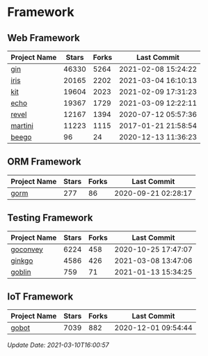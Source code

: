 # Framework

## Web Framework
| Project Name | Stars | Forks | Last Commit |
| ------------ | ----- | ----- | ----------- |
| [gin](https://github.com/gin-gonic/gin) | 46330 | 5264 | 2021-02-08 15:24:22 |
| [iris](https://github.com/kataras/iris) | 20165 | 2202 | 2021-03-04 16:10:13 |
| [kit](https://github.com/go-kit/kit) | 19604 | 2023 | 2021-02-09 17:31:23 |
| [echo](https://github.com/labstack/echo) | 19367 | 1729 | 2021-03-09 12:22:11 |
| [revel](https://github.com/revel/revel) | 12167 | 1394 | 2020-07-12 05:57:36 |
| [martini](https://github.com/go-martini/martini) | 11223 | 1115 | 2017-01-21 21:58:54 |
| [beego](https://github.com/astaxie/beego) | 96 | 24 | 2020-12-13 11:36:23 |

## ORM Framework
| Project Name | Stars | Forks | Last Commit |
| ------------ | ----- | ----- | ----------- |
| [gorm](https://github.com/jinzhu/gorm) | 277 | 86 | 2020-09-21 02:28:17 |

## Testing Framework
| Project Name | Stars | Forks | Last Commit |
| ------------ | ----- | ----- | ----------- |
| [goconvey](https://github.com/smartystreets/goconvey) | 6224 | 458 | 2020-10-25 17:47:07 |
| [ginkgo](https://github.com/onsi/ginkgo) | 4586 | 426 | 2021-03-08 13:47:06 |
| [goblin](https://github.com/franela/goblin) | 759 | 71 | 2021-01-13 15:34:25 |

## IoT Framework
| Project Name | Stars | Forks | Last Commit |
| ------------ | ----- | ----- | ----------- |
| [gobot](https://github.com/hybridgroup/gobot) | 7039 | 882 | 2020-12-01 09:54:44 |

*Update Date: 2021-03-10T16:00:57*